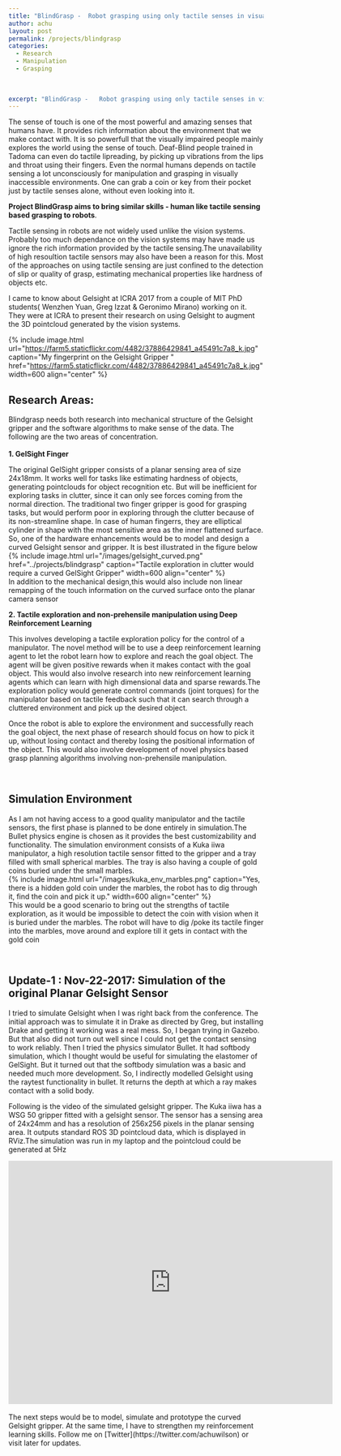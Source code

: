 ```yaml
---
title: "BlindGrasp -  Robot grasping using only tactile senses in visually inaccessible environments"
author: achu
layout: post
permalink: /projects/blindgrasp
categories:
  - Research
  - Manipulation
  - Grasping
  
 
     
excerpt: "BlindGrasp -   Robot grasping using only tactile senses in visually inaccessible environments"
---
```



The sense of touch is one of the most powerful and amazing senses that humans have. It provides rich information about the environment that we make contact with.  It is so powerfull that the visually impaired people mainly explores the world using the sense of touch. Deaf-Blind people trained in Tadoma can even do tactile lipreading, by picking up vibrations from the lips and throat using their fingers. Even the normal humans depends on tactile sensing a lot unconsciously for manipulation and grasping in visually inaccessible environments. One can grab a coin or key from their pocket just by tactile senses alone,  without even looking into it.


**Project BlindGrasp aims to bring similar skills - human like tactile sensing based grasping to robots**. 

Tactile sensing in robots are not widely used unlike the vision systems. Probably too much dependance on the vision systems may have made us ignore the rich information provided by the tactile sensing.The unavailability of high resoultion tactile sensors may also have been a reason for this. Most of the approaches on using tactile sensing are just confined to the detection of slip or quality of grasp, estimating mechanical properties like hardness of objects etc. 


I came to know about Gelsight at ICRA 2017 from a couple of MIT PhD students( Wenzhen Yuan, Greg Izzat & Geronimo Mirano) working on it. They were at ICRA to present their research on using Gelsight to augment the 3D pointcloud generated by the vision systems.


{% include image.html url="https://farm5.staticflickr.com/4482/37886429841_a45491c7a8_k.jpg" caption="My fingerprint on the Gelsight Gripper " href="https://farm5.staticflickr.com/4482/37886429841_a45491c7a8_k.jpg" width=600 align="center" %}

## **Research Areas:**

Blindgrasp needs both research into mechanical structure of the Gelsight gripper and the software algorithms to make sense of the data. The following are the two areas of concentration.
<br>
<br>
**1. GelSight Finger**

The original GelSight gripper consists of a planar sensing area of size 24x18mm. It works well for tasks like estimating hardness of objects, generating pointclouds for object recognition etc. But will be inefficient for exploring tasks in clutter, since it can only see forces coming from the normal direction. The traditional two finger gripper is good for grasping tasks, but would perform poor in exploring through the clutter because of its non-streamline shape. In case of human fingerrs, they are  elliptical cylinder in shape with the most sensitive area as the inner flattened surface. So, one of the hardware enhancements would be to model and design a curved Gelsight sensor and gripper. It is best illustrated in the figure below
 <br>
{% include image.html url="/images/gelsight_curved.png" href="../projects/blindgrasp" caption="Tactile exploration in clutter would require a curved GelSight Gripper" width=600  align="center" %}
<br>
  In addition to the mechanical design,this would also include non linear remapping of the touch information on the curved surface onto the planar camera sensor 
  <br>
  

  
  
**2. Tactile exploration and non-prehensile manipulation using Deep Reinforcement Learning**

   This involves developing a tactile exploration policy for the control of a manipulator. The novel method will be to use a deep reinforcement learning agent to let the robot learn how to explore and reach the goal object. The agent will be given positive rewards when it makes contact with the goal object. This would also involve research into new reinforcement learning agents which can learn with high dimensional data and sparse rewards.The exploration policy would generate control commands (joint torques) for the manipulator based on tactile feedback such that it can search through a cluttered environment and pick up the desired object.
   
   Once the robot is able to explore the environment and successfully reach the goal object, the next phase of research should focus on how to pick it up, without losing contact and thereby losing the positional information of the object. This would also involve development of novel physics based grasp planning algorithms involving non-prehensile manipulation. 
   
<br>

## **Simulation Environment**

As I am not having access to a good quality manipulator and the tactile sensors, the first phase is planned to be done entirely in simulation.The Bullet physics engine is chosen as it provides the best customizability and functionality. The simulation environment consists  of a Kuka iiwa manipulator, a high resolution tactile sensor fitted to the gripper and a tray filled with small spherical marbles. The tray is also having a couple of gold coins buried under the small marbles.
<br>
{% include image.html url="/images/kuka_env_marbles.png" caption="Yes, there is a hidden gold coin under the marbles,  the robot has to dig through it, find the coin and pick it up." width=600  align="center" %}
<br>
 This would be a good scenario to bring out the strengths of tactile exploration, as it would be impossible to detect the coin with vision when it is buried under the marbles. The robot will have to dig /poke its tactile finger into the marbles, move around and explore till it gets in contact with the gold coin

<br>

## Update-1 : Nov-22-2017: Simulation of the original Planar Gelsight Sensor

I tried to simulate Gelsight when I was right back from the conference. The initial approach was to simulate it in Drake as directed by Greg, but installing Drake and getting it working was a real mess. So, I began trying in Gazebo. But that also did not turn out well since I could not get the contact sensing to work reliably. Then I tried the physics simulator Bullet. It had softbody simulation, which I thought would be useful for simulating the elastomer of GelSight. But it turned out that the softbody simulation was a basic and needed much more development. So, I indirectly modelled Gelsight using the raytest functionality in bullet. It returns the depth at which a ray makes contact with a solid body.

 
 Following is the  video of the simulated gelsight gripper. The Kuka iiwa has a WSG 50 gripper fitted with a gelsight sensor. The sensor has a sensing area of 24x24mm and has a resolution of 256x256 pixels in the planar sensing area. It outputs standard ROS 3D pointcloud data, which is displayed in RViz.The simulation was run in my laptop and the pointcloud could be generated at 5Hz
<br>
 <div align="center">
<iframe width="640" height="480" src="https://www.youtube.com/embed/IO02smLcDQE" frameborder="0" allowfullscreen></iframe>
</div>
<br>
The next steps would be to model, simulate and prototype the curved Gelsight gripper. At the same time, I have to strengthen my reinforcement learning skills. Follow me on [Twitter](https://twitter.com/achuwilson) or visit later for updates.












<br>
